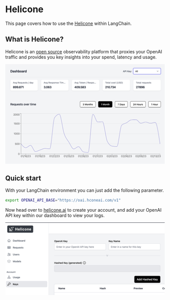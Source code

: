 # Helicone

This page covers how to use the [Helicone](https://helicone.ai) within LangChain.

## What is Helicone?

Helicone is an [open source](https://github.com/Helicone/helicone) observability platform that proxies your OpenAI traffic and provides you key insights into your spend, latency and usage.

![Helicone](../_static/HeliconeDashboard.png)

## Quick start

With your LangChain environment you can just add the following parameter.

```bash
export OPENAI_API_BASE="https://oai.hconeai.com/v1"
```

Now head over to [helicone.ai](https://helicone.ai/onboarding?step=2) to create your account, and add your OpenAI API key within our dashboard to view your logs.

![Helicone](../_static/HeliconeKeys.png)
